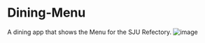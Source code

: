 # Dining-Menu
A dining app that shows the Menu for the SJU Refectory.
![image](https://user-images.githubusercontent.com/61028069/195636882-e577a148-8365-4620-8c39-aa0724539b1d.png)
